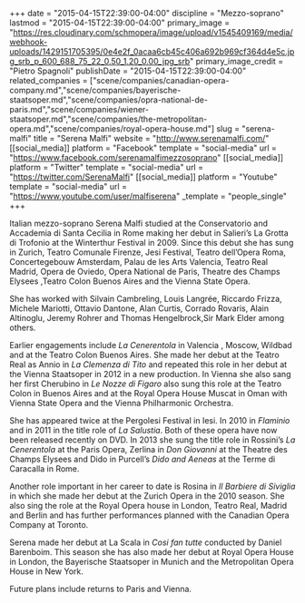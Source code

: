 +++
date = "2015-04-15T22:39:00-04:00"
discipline = "Mezzo-soprano"
lastmod = "2015-04-15T22:39:00-04:00"
primary_image = "https://res.cloudinary.com/schmopera/image/upload/v1545409169/media/webhook-uploads/1429151705395/0e4e2f_0acaa6cb45c406a692b969cf364d4e5c.jpg_srb_p_600_688_75_22_0.50_1.20_0.00_jpg_srb"
primary_image_credit = "Pietro Spagnoli"
publishDate = "2015-04-15T22:39:00-04:00"
related_companies = ["scene/companies/canadian-opera-company.md","scene/companies/bayerische-staatsoper.md","scene/companies/opra-national-de-paris.md","scene/companies/wiener-staatsoper.md","scene/companies/the-metropolitan-opera.md","scene/companies/royal-opera-house.md"]
slug = "serena-malfi"
title = "Serena Malfi"
website = "http://www.serenamalfi.com/"
[[social_media]]
platform = "Facebook"
template = "social-media"
url = "https://www.facebook.com/serenamalfimezzosoprano"
[[social_media]]
platform = "Twitter"
template = "social-media"
url = "https://twitter.com/SerenaMalfi"
[[social_media]]
platform = "Youtube"
template = "social-media"
url = "https://www.youtube.com/user/malfiserena"
_template = "people_single"
+++

Italian mezzo-soprano Serena Malfi studied at the Conservatorio and Accademia di Santa Cecilia in Rome making her debut in Salieri’s La Grotta di Trofonio at the Winterthur Festival in 2009.
Since this debut she has sung in Zurich, Teatro Comunale Firenze, Jesi Festival, Teatro dell’Opera Roma, Concertegebouw Amsterdam, Palau de les Arts Valencia, Teatro Real Madrid, Opera de Oviedo, Opera National de Paris, Theatre des Champs Elysees ,Teatro Colon Buenos Aires and the Vienna State Opera.

She has worked with Silvain Cambreling, Louis Langrée, Riccardo Frizza, Michele Mariotti, Ottavio Dantone, Alan Curtis, Corrado Rovaris, Alain Altinoglu, Jeremy Rohrer and Thomas Hengelbrock,Sir Mark Elder among others.

Earlier engagements include *La Cenerentola*  in Valencia , Moscow, Wildbad and at the Teatro Colon Buenos Aires. She made her debut at the Teatro Real as Annio in *La Clemenza di Tito* and repeated this role in her debut at the Vienna Staatsoper in 2012 in a new production. In Vienna she also sang her first Cherubino in *Le Nozze di Figaro* also sung this role at the Teatro Colon in Buenos Aires and at the Royal Opera House Muscat in Oman with Vienna State Opera and the Vienna Philharmonic Orchestra. 

She has appeared twice at the Pergolesi Festival in Iesi. In 2010 in *Flaminio* and in 2011 in the title role of *La Salustia*. Both of these opera have now been released recently on DVD.
In 2013 she sung the title role in Rossini’s *La Cenerentola* at the Paris Opera, Zerlina in *Don Giovanni* at the Theatre des Champs Elysees and Dido in Purcell’s *Dido and Aeneas* at the Terme di Caracalla in Rome. 

Another role important in her career to date is Rosina in *Il Barbiere di Siviglia* in which she made her debut at the Zurich Opera in the 2010 season. She also sing the role at the Royal Opera house in London, Teatro Real, Madrid and Berlin and has further performances planned with the Canadian Opera Company  at Toronto. 

Serena made her debut at La Scala in *Cosi fan tutte* conducted by Daniel Barenboim. This season she has also made her debut at Royal Opera House in London, the Bayerische Staatsoper in Munich and the Metropolitan Opera House in New York.

Future plans include returns to Paris and Vienna.
